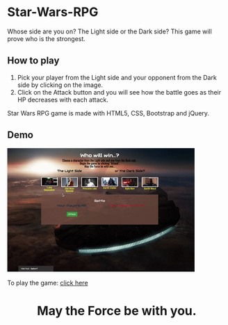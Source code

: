 # Star-Wars-RPG

Whose side are you on? The Light side or the Dark side? This game will prove who is the strongest. 

## How to play
1. Pick your player from the Light side and your opponent from the Dark side by clicking on the image. 
2. Click on the Attack button and you will see how the battle goes as their HP decreases with each attack. 

Star Wars RPG game is made with HTML5, CSS, Bootstrap and jQuery.

## Demo 
<p align="center"> 

![Star Wars RPG](demo/starwarsRPG.gif)

</p>

To play the game: [click here](https://tracynle.github.io/Star-Wars-RPG/)


 # <p align="center"> May the Force be with you.</p>
